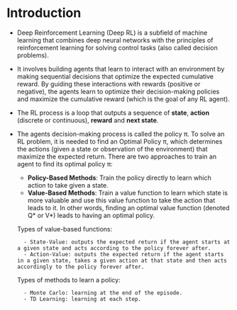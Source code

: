 # Introduction

- Deep Reinforcement Learning (Deep RL) is a subfield of machine learning that combines deep neural networks with the principles of reinforcement learning for solving control tasks (also called decision problems). 

- It involves building agents that learn to interact with an environment by making sequential decisions that optimize the expected cumulative reward. By guiding these interactions with rewards (positive or negative), the agents learn to optimize their decision-making policies and maximize the cumulative reward (which is the goal of any RL agent). 

- The RL process is a loop that outputs a sequence of **state**, **action** (discrete or continuous), **reward** and **next state**.

- The agents decision-making process is called the policy π. To solve an RL problem, it is needed to find an Optimal Policy π, which determines the actions (given a state or observation of the environment) that maximize the expected return. There are two approaches to train an agent to find its optimal policy π:
    - **Policy-Based Methods**: Train the policy directly to learn which action to take given a state.
    - **Value-Based Methods**: Train a value function to learn which state is more valuable and use this value function to take the action that leads to it. In other words, finding an optimal value function (denoted Q* or V*) leads to having an optimal policy.
    
    Types of value-based functions:

        - State-Value: outputs the expected return if the agent starts at a given state and acts according to the policy forever after.
        - Action-Value: outputs the expected return if the agent starts in a given state, takes a given action at that state and then acts accordingly to the policy forever after.

    Types of methods to learn a policy:

        - Monte Carlo: learning at the end of the episode. 
        - TD Learning: learning at each step.
